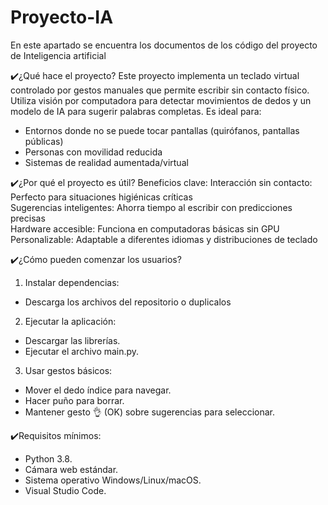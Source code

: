 # Proyecto-IA
En este apartado se encuentra los documentos de los código del proyecto de Inteligencia artificial

✔️¿Qué hace el proyecto?
Este proyecto implementa un teclado virtual controlado por gestos manuales que permite escribir sin contacto físico. Utiliza visión por computadora para detectar movimientos de dedos y un modelo de IA para sugerir palabras completas. Es ideal para:

- Entornos donde no se puede tocar pantallas (quirófanos, pantallas públicas)
- Personas con movilidad reducida
- Sistemas de realidad aumentada/virtual

✔️¿Por qué el proyecto es útil?
Beneficios clave: 
Interacción sin contacto: Perfecto para situaciones higiénicas críticas  
Sugerencias inteligentes: Ahorra tiempo al escribir con predicciones precisas  
Hardware accesible: Funciona en computadoras básicas sin GPU  
Personalizable: Adaptable a diferentes idiomas y distribuciones de teclado  

✔️¿Cómo pueden comenzar los usuarios?

1. Instalar dependencias:
- Descarga los archivos del repositorio o duplicalos

2. Ejecutar la aplicación:
- Descargar las librerías.
- Ejecutar el archivo main.py.

3. Usar gestos básicos:
- Mover el dedo índice para navegar.
- Hacer puño para borrar.
- Mantener gesto 👌 (OK) sobre sugerencias para seleccionar.

✔️Requisitos mínimos:
- Python 3.8.
- Cámara web estándar.
- Sistema operativo Windows/Linux/macOS.
- Visual Studio Code.
